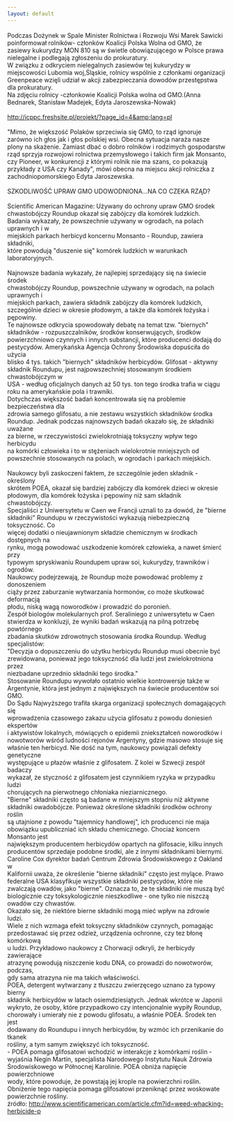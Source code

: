 ```yaml
---
layout: default
---
```


<!--17--><p style="margin: 0px 0px 18px; font-size: 18px; font-family: Helvetica;">
Podczas Dożynek w Spale Minister Rolnictwa i Rozwoju Wsi Marek Sawicki
poinformował rolników- członków Koalicji Polska Wolna od GMO, że
zasiewy kukurydzy MON 810 są w świetle obowiązującego w Polsce prawa
nielegalne i podlegają zgłoszeniu do prokuratury.
<br>W związku z odkryciem nielegalnych zasiewów tej kukurydzy w
miejscowości Lubomia woj,Śląskie, rolnicy wspólnie z członkami
organizacji Greenpeace wzięli udział w akcji zabezpieczania dowodów
przestępstwa dla prokuratury.
<br>Na zdjęciu rolnicy -członkowie Koalicji Polska wolna od GMO.(Anna Bednarek, Stanisław Madejek, Edyta Jaroszewska-Nowak)
<br>
<br><a class="moz-txt-link-freetext" href="http://icppc.freshsite.pl/projekt/?page_id=4&amp;lang=pl">http://icppc.freshsite.pl/projekt/?page_id=4&amp;lang=pl</a>
<br>
<br>"Mimo, że większość Polaków sprzeciwia się GMO, to rząd ignoruje zarówno ich 
głos jak i głos polskiej wsi. Obecna sytuacja naraża nasze plony na 
skażenie. Zamiast dbać o dobro rolników i rodzimych gospodarstw rząd sprzyja 
rozwojowi rolnictwa przemysłowego i takich firm jak Monsanto, czy Pioneer, w 
konkurencji z którymi rolnik nie ma szans, co pokazują przykłady z USA czy 
Kanady", mówi obecna na miejscu akcji rolniczka z zachodniopomorskiego Edyta 
Jaroszewska.
<br>
<br>SZKODLIWOŚĆ UPRAW GMO UDOWODNIONA...NA CO CZEKA RZĄD?
<br>
<br>Scientific American Magazine: Używany do ochrony upraw GMO środek
<br>chwastobójczy Roundup okazał się zabójczy dla komórek ludzkich.
<br>Badania wykazały, że powszechnie używany w ogrodach, na polach uprawnych i w
<br>miejskich parkach herbicyd koncernu Monsanto - Roundup, zawiera składniki,
<br>które powodują "duszenie się" komórek ludzkich w warunkach laboratoryjnych.
<br>
<br>Najnowsze badania wykazały, że najlepiej sprzedający się na świecie środek
<br>chwastobójczy Roundup, powszechnie używany w ogrodach, na polach uprawnych i
<br>miejskich parkach, zawiera składnik zabójczy dla komórek ludzkich,
<br>szczególnie dzieci w okresie płodowym, a także dla komórek łożyska i
<br>pępowiny.
<br>Te najnowsze odkrycia spowodowały debatę na temat tzw. "biernych"
<br>składników - rozpuszczalników, środków konserwujących, środków
<br>powierzchniowo czynnych i innych substancji, które producenci dodają do
<br>pestycydów. Amerykańska Agencja Ochrony Środowiska dopuściła do użycia
<br>blisko 4 tys. takich "biernych" składników herbicydów. Glifosat - aktywny
<br>składnik Roundupu, jest najpowszechniej stosowanym środkiem chwastobójczym w
<br>USA - według oficjalnych danych aż 50 tys. ton tego środka trafia w ciągu
<br>roku na amerykańskie pola i trawniki.
<br>Dotychczas większość badań koncentrowała się na problemie bezpieczeństwa dla
<br>zdrowia samego glifosatu, a nie zestawu wszystkich składników środka
<br>Roundup. Jednak podczas najnowszych badań okazało się, że składniki uważane
<br>za bierne, w rzeczywistości zwielokrotniają toksyczny wpływ tego herbicydu
<br>na komórki człowieka i to w stężeniach wielokrotnie mniejszych od
<br>powszechnie stosowanych na polach, w ogrodach i parkach miejskich.
<br>
<br>Naukowcy byli zaskoczeni faktem, że szczególnie jeden składnik - określony
<br>skrótem POEA, okazał się bardziej zabójczy dla komórek dzieci w okresie
<br>płodowym, dla komórek łożyska i pępowiny niż sam składnik chwastobójczy.
<br>Specjaliści z Uniwersytetu w Caen we Francji uznali to za dowód, że "bierne
<br>składniki" Roundupu w rzeczywistości wykazują niebezpieczną toksyczność. Co
<br>więcej dodatki o nieujawnionym składzie chemicznym w środkach dostępnych na
<br>rynku, mogą powodować uszkodzenie komórek człowieka, a nawet śmierć przy
<br>typowym spryskiwaniu Roundupem upraw soi, kukurydzy, trawników i ogrodów.
<br>Naukowcy podejrzewają, że Roundup może powodować problemy z donoszeniem
<br>ciąży przez zaburzanie wytwarzania hormonów, co może skutkować deformacją
<br>płodu, niską wagą noworodków i prowadzić do poronień.
<br>Zespół biologów molekularnych prof. Seraliniego z uniwersytetu w Caen
<br>stwierdza w konkluzji, że wyniki badań wskazują na pilną potrzebę powtórnego
<br>zbadania skutków zdrowotnych stosowania środka Roundup. Według specjalistów:
<br>"Decyzja o dopuszczeniu do użytku herbicydu Roundup musi obecnie być
<br>zrewidowana, ponieważ jego toksyczność dla ludzi jest zwielokrotniona przez
<br>niezbadane uprzednio składniki tego środka."
<br>Stosowanie Roundupu wywołało ostatnio wielkie kontrowersje także w
<br>Argentynie, która jest jednym z największych na świecie producentów soi GMO.
<br>Do Sądu Najwyższego trafiła skarga organizacji społecznych domagających się
<br>wprowadzenia czasowego zakazu użycia glifosatu z powodu doniesień ekspertów
<br>i aktywistów lokalnych, mówiących o epidemii zniekształceń noworodków i
<br>nowotworów wśród ludności rejonów Argentyny, gdzie masowo stosuje się
<br>właśnie ten herbicyd. Nie dość na tym, naukowcy powiązali defekty genetyczne
<br>występujące u płazów właśnie z glifosatem. Z kolei w Szwecji zespół badaczy
<br>wykazał, że styczność z glifosatem jest czynnikiem ryzyka w przypadku ludzi
<br>chorujących na pierwotnego chłoniaka nieziarnicznego.
<br>"Bierne" składniki często są badane w mniejszym stopniu niż aktywne
<br>składniki owadobójcze. Ponieważ określone składniki środków ochrony roślin
<br>są utajnione z powodu "tajemnicy handlowej", ich producenci nie maja
<br>obowiązku upubliczniać ich składu chemicznego. Chociaż koncern Monsanto jest
<br>największym producentem herbicydów opartych na glifosacie, kilku innych
<br>producentów sprzedaje podobne środki, ale z innymi składnikami biernymi.
<br>Caroline Cox dyrektor badań Centrum Zdrowia Środowiskowego z Oakland w
<br>Kalifornii uważa, że określenie "bierne składniki" często jest mylące. Prawo
<br>federalne USA klasyfikuje wszystkie składniki pestycydów, które nie
<br>zwalczają owadów, jako "bierne". Oznacza to, że te składniki nie muszą być
<br>biologicznie czy toksykologicznie nieszkodliwe - one tylko nie niszczą
<br>owadów czy chwastów.
<br>Okazało się, że niektóre bierne składniki mogą mieć wpływ na zdrowie ludzi.
<br>Wiele z nich wzmaga efekt toksyczny składników czynnych, pomagając
<br>przedostawać się przez odzież, urządzenia ochronne, czy tez błonę komórkową
<br>u ludzi. Przykładowo naukowcy z Chorwacji odkryli, że herbicydy zawierające
<br>atrazynę powodują niszczenie kodu DNA, co prowadzi do nowotworów, podczas,
<br>gdy sama atrazyna nie ma takich właściwości.
<br>POEA, detergent wytwarzany z tłuszczu zwierzęcego uznano za typowy bierny
<br>składnik herbicydów w latach osiemdziesiątych. Jednak wkrótce w Japonii
<br>wykryto, że osoby, które przypadkowo czy intencjonalnie wypiły Roundup,
<br>chorowały i umierały nie z powodu glifosatu, a właśnie POEA. Środek ten jest
<br>dodawany do Roundupu i innych herbicydów, by wzmóc ich przenikanie do tkanek
<br>rośliny, a tym samym zwiększyć ich toksyczność.
<br>- POEA pomaga glifosatowi wchodzić w interakcje z komórkami roślin -
<br>wyjaśnia Negin Martin, specjalista Narodowego Instytutu Nauk Zdrowia
<br>Środowiskowego w Północnej Karolinie. POEA obniża napięcie powierzchniowe
<br>wody, które powoduje, że powstają jej krople na powierzchni roślin.
<br>Obniżenie tego napięcia pomaga glifosatowi przeniknąć przez woskowate
<br>powierzchnie rośliny.
<br>źródło: 
<a class="moz-txt-link-freetext" href="http://www.scientificamerican.com/article.cfm?id=weed-whacking-herbicide-p">http://www.scientificamerican.com/article.cfm?id=weed-whacking-herbicide-p</a>
<br></p>